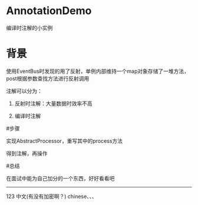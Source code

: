 # AnnotationDemo

编译时注解的小实例

# 背景

使用EventBus时发现的用了反射，单例内部维持一个map对象存储了一堆方法，post根据参数查找方法进行反射调用

注解可以分为：

1. 反射时注解：大量数据时效率不高

2. 编译时注解

#步骤

实现AbstractProcessor，重写其中的process方法

得到注解，再操作

#总结

在面试中能为自己加分的一个东西，好好看看吧 

----

123 中文(有没有加密啊？)  chinese、、、




